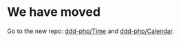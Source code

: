 We have moved
=============

Go to the new repo: [ddd-php/Time](https://github.com/ddd-php/Time) and [ddd-php/Calendar](https://github.com/ddd-php/Calendar).
